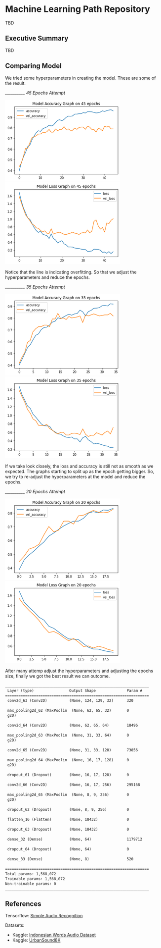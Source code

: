# Machine Learning Path Repository
TBD

## Executive Summary
TBD

## Comparing Model
We tried some hyperparameters in creating the model. These are some of the result.
 
*__________ 45 Epochs Attempt*

![Bad Acc Graph](https://github.com/C22-PS121/machine-learning/blob/main/saved-graph/Bad%20Acc%20Graph.png) ![Good Acc Graph](https://github.com/C22-PS121/machine-learning/blob/main/saved-graph/Bad%20Loss%20Graph.png)

Notice that the line is indicating overfitting. So that we adjust the hyperparameters and reduce the epochs.

*__________ 35 Epochs Attempt*

![35 Epoch Accuracy Graph](https://github.com/C22-PS121/machine-learning/blob/main/saved-graph/35epochs%20Acc%20Graph.png) ![35 Epoch Loss Graph](https://github.com/C22-PS121/machine-learning/blob/main/saved-graph/35epochs%20Loss%20Graph.png)
      
If we take look closely, the loss and accuracy is still not as smooth as we expected. The graphs starting to split up as the epoch getting bigger. So, we try to re-adjust the hyperparameters at the model and reduce the epochs.

*__________ 20 Epochs Attempt*

![Better Accuracy Graph](https://github.com/C22-PS121/machine-learning/blob/main/saved-graph/Better%20Acc%20Graph.png) ![Better Loss Graph](https://github.com/C22-PS121/machine-learning/blob/main/saved-graph/Better%20Loss%20Graph.png)

After many attemp adjust the hyperparameters and adjusting the epochs size, finally we got the best result we can outcome.

```
_________________________________________________________________
 Layer (type)                Output Shape              Param #   
=================================================================
 conv2d_63 (Conv2D)          (None, 124, 129, 32)      320       
                                                                 
 max_pooling2d_62 (MaxPoolin  (None, 62, 65, 32)       0         
 g2D)                                                            
                                                                 
 conv2d_64 (Conv2D)          (None, 62, 65, 64)        18496     
                                                                 
 max_pooling2d_63 (MaxPoolin  (None, 31, 33, 64)       0         
 g2D)                                                            
                                                                 
 conv2d_65 (Conv2D)          (None, 31, 33, 128)       73856     
                                                                 
 max_pooling2d_64 (MaxPoolin  (None, 16, 17, 128)      0         
 g2D)                                                            
                                                                 
 dropout_61 (Dropout)        (None, 16, 17, 128)       0         
                                                                 
 conv2d_66 (Conv2D)          (None, 16, 17, 256)       295168    
                                                                 
 max_pooling2d_65 (MaxPoolin  (None, 8, 9, 256)        0         
 g2D)                                                            
                                                                 
 dropout_62 (Dropout)        (None, 8, 9, 256)         0         
                                                                 
 flatten_16 (Flatten)        (None, 18432)             0         
                                                                 
 dropout_63 (Dropout)        (None, 18432)             0         
                                                                 
 dense_32 (Dense)            (None, 64)                1179712   
                                                                 
 dropout_64 (Dropout)        (None, 64)                0         
                                                                 
 dense_33 (Dense)            (None, 8)                 520       
                                                                 
=================================================================
Total params: 1,568,072
Trainable params: 1,568,072
Non-trainable params: 0
_________________________________________________________________
```

## References
Tensorflow: [Simple Audio Recognition](https://www.tensorflow.org/tutorials/audio/simple_audio)

Datasets:
- Kaggle: [Indonesian Words Audio Dataset](https://www.kaggle.com/datasets/ahmadulfi/indonesian-words-audio-dataset)
- Kaggle: [UrbanSound8K](https://www.kaggle.com/datasets/chrisfilo/urbansound8k?select=fold10)
